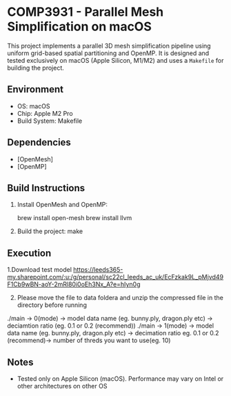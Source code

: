 # COMP3931 - Parallel Mesh Simplification on macOS

This project implements a parallel 3D mesh simplification pipeline using uniform grid-based spatial partitioning and OpenMP. It is designed and tested exclusively on macOS (Apple Silicon, M1/M2) and uses a `Makefile` for building the project.

## Environment
- OS: macOS 
- Chip: Apple M2 Pro 
- Build System: Makefile 

## Dependencies
- [OpenMesh]
- [OpenMP] 

## Build Instructions
1. Install OpenMesh and OpenMP:

   brew install open-mesh 
   brew install llvm

2. Build the project:
   make

## Execution 

1.Download test model
https://leeds365-my.sharepoint.com/:u:/g/personal/sc22cl_leeds_ac_uk/EcFzkak9L_pMjvd49F1Cb9wBN-aoY-2mRl80i0oEh3Nx_A?e=hIyn0g

2. Please move the file to data foldera and unzip the compressed file in the directory before running

./main -> 0(mode) -> model data name (eg. bunny.ply, dragon.ply etc) -> deciamtion ratio (eg. 0.1 or 0.2 (recommend))
./main -> 1(mode) -> model data name (eg. bunny.ply, dragon.ply etc) -> decimation ratio eg. 0.1 or 0.2 (recommend)-> number of threds you want to use(eg. 10) 

## Notes
- Tested only on Apple Silicon (macOS). Performance may vary on Intel or other architectures on other OS



